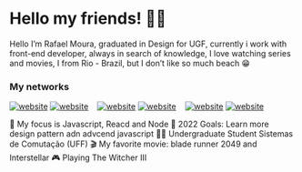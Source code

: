 # Hello my friends! 👨‍💻

Hello I’m Rafael Moura, graduated in Design for UGF, currently i work with front-end developer, always in search of knowledge, I love watching series and movies, I from Rio - Brazil, but I don’t like so much beach 😁 


### My networks

[![website](./img/twitter-light.svg)](https://twitter.com/rafaelMouraDev#gh-light-mode-only)
[![website](./img/twitter-dark.svg)](https://twitter.com/rafaelMouraDev#gh-dark-mode-only)
&nbsp;&nbsp;
[![website](./img/linkedin-light.svg)](https://www.linkedin.com/in/rafaelmouradev#gh-light-mode-only)
[![website](./img/linkedin-dark.svg)](https://www.linkedin.com/in/rafaelmouradev#gh-dark-mode-only)
&nbsp;&nbsp;
[![website](./img/instagram-light.svg)](https://www.instagram.com/rafaelmoura.js#gh-light-mode-only)
[![website](./img/instagram-dark.svg)](https://www.instagram.com/rafaelmoura.js#gh-dark-mode-only)

📗 My focus is Javascript, Reacd and Node
🌱 2022 Goals: Learn more design pattern adn advcend javascript
👨‍🎓 Undergraduate Student Sistemas de Comutação (UFF)
🎬 My favorite movie: blade runner 2049 and Interstellar
🎮 Playing The Witcher III



